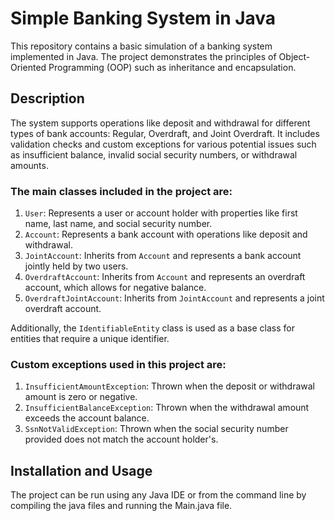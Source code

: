 # Simple Banking System in Java

This repository contains a basic simulation of a banking system implemented in Java. The project demonstrates the principles of Object-Oriented Programming (OOP) such as inheritance and encapsulation.

## Description

The system supports operations like deposit and withdrawal for different types of bank accounts: Regular, Overdraft, and Joint Overdraft. It includes validation checks and custom exceptions for various potential issues such as insufficient balance, invalid social security numbers, or withdrawal amounts.

### The main classes included in the project are:

1. `User`: Represents a user or account holder with properties like first name, last name, and social security number.
2. `Account`: Represents a bank account with operations like deposit and withdrawal.
3. `JointAccount`: Inherits from `Account` and represents a bank account jointly held by two users.
4. `OverdraftAccount`: Inherits from `Account` and represents an overdraft account, which allows for negative balance.
5. `OverdraftJointAccount`: Inherits from `JointAccount` and represents a joint overdraft account.

Additionally, the `IdentifiableEntity` class is used as a base class for entities that require a unique identifier.

### Custom exceptions used in this project are:

1. `InsufficientAmountException`: Thrown when the deposit or withdrawal amount is zero or negative.
2. `InsufficientBalanceException`: Thrown when the withdrawal amount exceeds the account balance.
3. `SsnNotValidException`: Thrown when the social security number provided does not match the account holder's.

## Installation and Usage

The project can be run using any Java IDE or from the command line by compiling the java files and running the Main.java file.